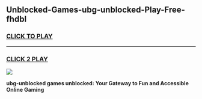 
## Unblocked-Games-ubg-unblocked-Play-Free-fhdbl
<h3>
<a href="https://premium76.site?title=ubg-unblocked&ref=23A">CLICK TO PLAY</a></h3>
<hr>

<h3>
<a href="https://premium76.site?title=ubg-unblocked&ref=23A">CLICK 2 PLAY</a>
  
</h3>

<a href="https://premium76.site?title=ubg-unblocked&ref=23A"><img src="https://clearcache.store/games.png"></a>


**ubg-unblocked games unblocked: Your Gateway to Fun and Accessible Online Gaming**
